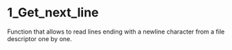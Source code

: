 # 1_Get_next_line

Function that allows to read lines ending with a newline character from a file descriptor one by one.